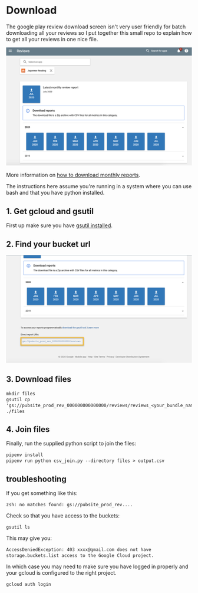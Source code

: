 # Download

The google play review download screen isn't very user friendly for batch downloading all your reviews so I put together 
this small repo to explain how to get all your reviews in one nice file.

![Google Play review screen](./download-screen.png)

More information on [how to download monthly reports](https://support.google.com/googleplay/android-developer/answer/6135870?hl=en).

The instructions here assume you're running in a system where you can use bash and that you have python installed.

## 1. Get gcloud and gsutil

First up make sure you have [gsutil installed](https://cloud.google.com/storage/docs/gsutil_install#install).

## 2. Find your bucket url

![Google Play review screen bucket url](./bucket-url.png)

## 3. Download files

```shell script
mkdir files
gsutil cp 'gs://pubsite_prod_rev_000000000000000/reviews/reviews_<your_bundle_name>*' ./files
```

## 4. Join files

Finally, run the supplied python script to join the files:

```shell script
pipenv install
pipenv run python csv_join.py --directory files > output.csv
```

## troubleshooting

If you get something like this:

```
zsh: no matches found: gs://pubsite_prod_rev....
```

Check so that you have access to the buckets:

```shell script
gsutil ls
```

This may give you:

```
AccessDeniedException: 403 xxxx@gmail.com does not have storage.buckets.list access to the Google Cloud project.
```

In which case you may need to make sure you have logged in properly and your gcloud is configured to the right project.

```shell script
gcloud auth login
```